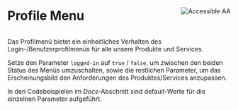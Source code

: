 <div style="display: inline-flex; align-items: center; justify-content: space-between; width: 100%;">
    <h1>Profile Menu</h1>
    <img src="assets/aa.png" alt="Accessible AA" />
</div>

Das Profilmenü bietet ein einheitliches Verhalten des Login-/Benutzerprofilmenüs für alle unsere Produkte und Services.

Setze den Parameter `logged-in` auf `true` / `false`, um zwischen den beiden Status des Menüs umzuschalten, sowie die restlichen Parameter, um das Erscheinungsbild den Anforderungen des Produktes/Services anzupassen.

In den Codebeispielen im *Docs*-Abschnitt sind default-Werte für die einzelnen Parameter aufgeführt.
